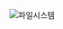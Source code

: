 ![파일시스템](https://img1.daumcdn.net/thumb/R1280x0/?scode=mtistory2&fname=https%3A%2F%2Fblog.kakaocdn.net%2Fdn%2FGhRk7%2FbtqxJTgSOFr%2FGhgOoBFWKnFHbM8akjdWJk%2Fimg.png)
